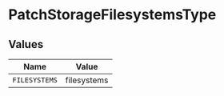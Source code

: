 # PatchStorageFilesystemsType


## Values

| Name          | Value         |
| ------------- | ------------- |
| `FILESYSTEMS` | filesystems   |